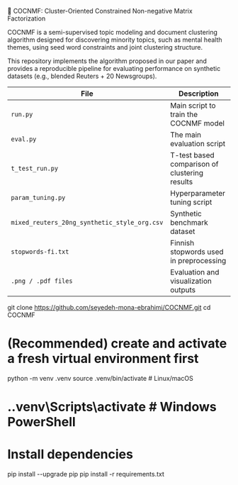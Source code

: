 🧠 COCNMF: Cluster-Oriented Constrained Non-negative Matrix Factorization

COCNMF is a semi-supervised topic modeling and document clustering algorithm designed for discovering minority topics, such as mental health themes, using seed word constraints and joint clustering structure.

This repository implements the algorithm proposed in our paper and provides a reproducible pipeline for evaluating performance on synthetic datasets (e.g., blended Reuters + 20 Newsgroups).

| File                                         | Description                                   |
| -------------------------------------------- | --------------------------------------------- |
| `run.py`                                     | Main script to train the COCNMF model         |
| `eval.py`                                    | The main evaluation script                    |
| `t_test_run.py`                              | T-test based comparison of clustering results |
| `param_tuning.py`                            | Hyperparameter tuning script                  |
| `mixed_reuters_20ng_synthetic_style_org.csv` | Synthetic benchmark dataset                   |
| `stopwords-fi.txt`                           | Finnish stopwords used in preprocessing       |
| `.png / .pdf files`                          | Evaluation and visualization outputs          |


git clone https://github.com/seyedeh-mona-ebrahimi/COCNMF.git
cd COCNMF

# (Recommended) create and activate a fresh virtual environment first
python -m venv .venv
source .venv/bin/activate   # Linux/macOS
# .\.venv\Scripts\activate   # Windows PowerShell

# Install dependencies
pip install --upgrade pip
pip install -r requirements.txt
